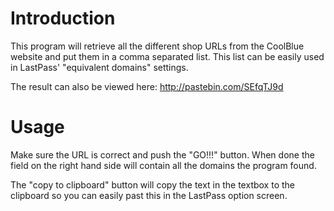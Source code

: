Introduction
============

This program will retrieve all the different shop URLs from the CoolBlue website and put them in a comma separated list.
This list can be easily used in LastPass' "equivalent domains" settings.

The result can also be viewed here: http://pastebin.com/SEfqTJ9d

Usage
=====

Make sure the URL is correct and push the "GO!!!" button. 
When done the field on the right hand side will contain all the domains the program found.

The "copy to clipboard" button will copy the text in the textbox to the clipboard so you can easily past this in the LastPass option screen.
